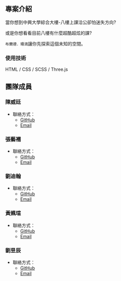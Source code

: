 ## 專案介紹

當你想到中興大學綜合大樓-八樓上課洽公卻怕迷失方向?

或是你想看看目前八樓有什麼超酷超炫的課?

`布蘭德．珊滴`讓你先探索這個未知的空間。

### 使用技術

HTML / CSS / SCSS / Three.js

## 團隊成員

### 陳威廷

- 聯絡方式：
  - [GitHub](https://github.com/Eazychen)
  - [Email](easy_chen@icloud.com)

### 張藝襦

- 聯絡方式：
  - [GitHub](https://github.com/smile0710)
  - [Email](smile880508@gmail.com)

### 劉迪翰

- 聯絡方式：
  - [GitHub](https://github.com/dihan188)
  - [Email](ghkw6688@gmail.com)

### 黃姵瑄

- 聯絡方式：
  - [GitHub](https://github.com/allison1515)
  - [Email](a55669567@gmail.com)

### 劉昱辰

- 聯絡方式：
  - [GitHub](https://github.com/maozaza)
  - [Email](sslion0520@gmaol.com)
